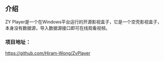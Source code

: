 ## 介绍

ZY Player是一个在Windows平台运行的开源影视盒子，它是一个空壳影视盒子，本身没有数据源，导入数据源接口即可在线观看视频。

### 项目地址：

https://github.com/Hiram-Wong/ZyPlayer
